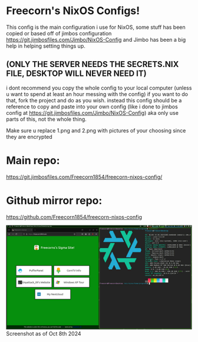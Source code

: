 # Freecorn's NixOS Configs!

This config is the main configuration i use for NixOS, some stuff has been copied or based off of jimbos configuration
https://git.jimbosfiles.com/Jimbo/NixOS-Config and Jimbo has been a big help in helping setting things up.

## (ONLY THE SERVER NEEDS THE SECRETS.NIX FILE, DESKTOP WILL NEVER NEED IT)

i dont recommend you copy the whole config to your local computer (unless u want to spend at least an hour messing with the config) if you want to do that, fork the project and do as you wish. instead this config should be a reference to copy and paste into your own config (like i done to jimbos config at https://git.jimbosfiles.com/Jimbo/NixOS-Config) aka only use parts of this, not the whole thing.

Make sure u replace 1.png and 2.png with pictures of your choosing since they are encrypted

# Main repo: 
https://git.jimbosfiles.com/Freecorn1854/freecorn-nixos-config/
# Github mirror repo: 
https://github.com/Freecorn1854/freecorn-nixos-config

![Desktop Screenshot](./screenshot1.png)
Screenshot as of Oct 8th 2024
